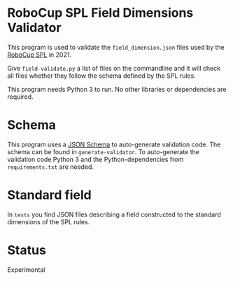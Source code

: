 # RoboCup SPL Field Dimensions Validator

This program is used to validate the `field_dimension.json` files used by the [RoboCup SPL](https://spl.robocup.org/) in 2021.

Give `field-validate.py` a list of files on the commandline and it will check all files whether they follow the schema defined by the SPL rules.

This program needs Python 3 to run. No other libraries or dependencies are required.

# Schema

This program uses a [JSON Schema](https://json-schema.org/understanding-json-schema/) to auto-generate validation code. The schema can be found in `generate-validator`. To auto-generate the validation code Python 3 and the Python-dependencies from `requirements.txt` are needed.

# Standard field

In `tests` you find JSON files describing a field constructed to the standard dimensions of the SPL rules.

# Status

Experimental

